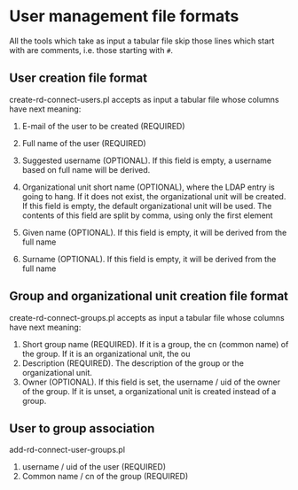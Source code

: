 User management file formats
========
All the tools which take as input a tabular file skip those lines which start with are comments, i.e. those starting with `#`.


User creation file format
--------

create-rd-connect-users.pl accepts as input a tabular file whose columns have next meaning:

1. E-mail of the user to be created (REQUIRED)

2. Full name of the user (REQUIRED)

3. Suggested username (OPTIONAL). If this field is empty, a username based on full name will be derived.

4. Organizational unit short name (OPTIONAL), where the LDAP entry is going to hang. If it does not exist, the organizational unit will be created. If this field is empty, the default organizational unit will be used. The contents of this field are split by comma, using only the first element

5. Given name (OPTIONAL). If this field is empty, it will be derived from the full name

6. Surname (OPTIONAL). If this field is empty, it will be derived from the full name

Group and organizational unit creation file format
--------

create-rd-connect-groups.pl accepts as input a tabular file whose columns have next meaning:

1. Short group name (REQUIRED). If it is a group, the cn (common name) of the group. If it is an organizational unit, the ou
2. Description (REQUIRED). The description of the group or the organizational unit.
3. Owner (OPTIONAL). If this field is set, the username / uid of the owner of the group. If it is unset, a organizational unit is created instead of a group.

User to group association
--------

add-rd-connect-user-groups.pl

1. username / uid of the user (REQUIRED)
2. Common name / cn of the group (REQUIRED)
